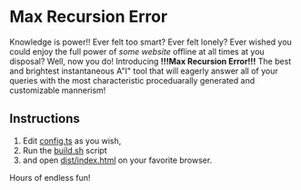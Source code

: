 # Max Recursion Error

Knowledge is power!! Ever felt too smart? Ever felt lonely? Ever wished you
could enjoy the full power of *some website* offline at all
times at you disposal? Well, now you do! Introducing **!!!Max Recursion
Error!!!** The best and brightest instantaneous A"I" tool that will eagerly
answer all of your queries with the most characteristic proceduarally
generated and customizable mannerism!

## Instructions

1. Edit [config.ts](./src/config.ts) as you wish, 
1. Run the [build.sh](./build.sh) script 
1. and open [dist/index.html](./dist/index.html) on your favorite browser.

Hours of endless fun!
